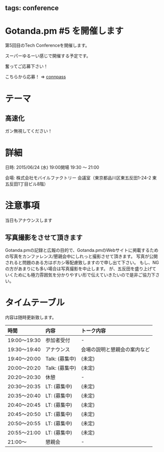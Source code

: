 tags: conference
---
# Gotanda.pm #5 を開催します

第5回目のTech Conferenceを開催します。

スーパーゆるーい感じで開催する予定です。

奮ってご応募下さい！

こちらから応募！ => [connpass](http://gotanda-pm.connpass.com/event/15905/)

# テーマ

## 高速化

ガン無視してください！

# 詳細

日時: 2015/06/24 (水) 19:00開場 19:30 〜 21:00

会場: 株式会社モバイルファクトリー 会議室（東京都品川区東五反田1-24-2 東五反田1丁目ビル8階）

# 注意事項

当日もアナウンスします

## 写真撮影をさせて頂きます

Gotanda.pmの記録と広報の目的で、Gotanda.pmのWebサイトに掲載するための写真をカンファレンス/懇親会中にしれっと撮影させて頂きます。
写真が公開されると問題のある方はボカシ等配慮致しますので申し出て下さい。
もし、NGの方があまりにも多い場合は写真撮影を中止します。
が、五反田を盛り上げていくためにも極力雰囲気を分かりやすい形で伝えていきたいので是非ご協力下さい。

# タイムテーブル

内容は随時更新致します。

| 時間         | 内容                 | トーク内容                                     |
|:-------------|:---------------------|:-----------------------------------------------|
| 19:00〜19:30 | 参加者受付           | -                                              |
| 19:30〜19:40 | アナウンス           | 会場の説明と懇親会の案内など                   |
| 19:40〜20:00 | Talk: (募集中)       | (未定)                                         |
| 20:00〜20:20 | Talk: (募集中)       | (未定)                                         |
| 20:20〜20:30 | 休憩                 | -                                              |
| 20:30〜20:35 | LT: (募集中)         | (未定)                                         |
| 20:35〜20:40 | LT: (募集中)         | (未定)                                         |
| 20:40〜20:45 | LT: (募集中)         | (未定)                                         |
| 20:45〜20:50 | LT: (募集中)         | (未定)                                         |
| 20:50〜20:55 | LT: (募集中)         | (未定)                                         |
| 20:55〜21:00 | LT: (募集中)         | (未定)                                         |
| 21:00〜      | 懇親会               | -                                              |
